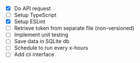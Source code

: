 - [X] Do API request
- [ ] Setup TypeScript
- [X] Setup ESLint
- [ ] Retrieve token from separate file (non-versioned)
- [ ] Implement unit testing
- [ ] Save data in SQLite db
- [ ] Schedule to run every x-hours
- [ ] Add cli interface
